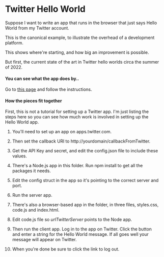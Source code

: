 # Twitter Hello World

Suppose I want to write an app that runs in the browser that just says Hello World from my Twitter account. 

This is the canonical example, to illustrate the overhead of a development platform. 

This shows where're starting, and how big an improvement is possible.

But first, the current state of the art in Twitter hello worlds circa the summer of 2022.

#### You can see what the app does by..

Go to <a href="http://scripting.com/code/twitterhelloworld/index.html">this page</a> and follow the instructions.

#### How the pieces fit together

First, this is not a tutorial for setting up a Twitter app. I'm just listing the steps here so you can see how much work is involved in setting up the Hello World app. 

1. You'll need to set up an app on apps.twitter.com. 

1. Then set the callback URI to http://yourdomain/callbackFromTwitter.

1. Get the API Key and secret, and edit the config.json file to include these values. 

2. There's a Node.js app in this folder. Run npm install to get all the packages it needs. 

3. Edit the config struct in the app so it's pointing to the correct server and port. 

3. Run the server app.

4. There's also a browser-based app in the folder, in three files, styles.css, code.js and index.html. 

5. Edit code.js file so <i>urlTwitterServer</i> points to the Node app. 

6. Then run the client app. Log in to the app on Twitter. Click the button and enter a string for the Hello World message. If all goes well your message will appear on Twitter. 

7. When you're done be sure to click the link to log out.

